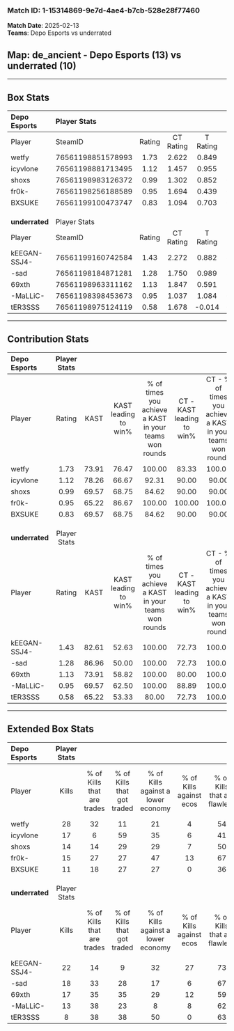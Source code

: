 ### Match ID: 1-15314869-9e7d-4ae4-b7cb-528e28f77460  
**Match Date**: 2025-02-13  
**Teams**: Depo Esports vs underrated  

## **Map**: de_ancient - Depo Esports (13) vs underrated (10)  
---  

## Box Stats  

| **Depo Esports** | Player Stats      |        |           |          |       |       |       |         |        |      |     |
| :- | :- | :-: | :-: | :-: | :-: | :-: | :-: | :-: | :-: | :-: | :-: |
| Player           | SteamID           | Rating | CT Rating | T Rating | KAST  |  ADR  | Kills | Assists | Deaths | K/D  | HS% |
| wetfy            | 76561198851578993 |  1.73  |   2.622   |  0.849   | 73.91 | 106.1 |  28   |    3    |   12   | 2.33 | 60  |
| icyvlone         | 76561198881713495 |  1.12  |   1.457   |  0.955   | 78.26 | 82.9  |  17   |    1    |   18   | 0.94 | 58  |
| shoxs            | 76561198983126372 |  0.99  |   1.302   |  0.852   | 69.57 | 75.0  |  14   |    6    |   16   | 0.88 | 85  |
| fr0k-            | 76561198256188589 |  0.95  |   1.694   |  0.439   | 65.22 | 64.7  |  15   |    4    |   16   | 0.94 | 80  |
| BXSUKE           | 76561199100473747 |  0.83  |   1.094   |  0.703   | 69.57 | 63.3  |  11   |    4    |   16   | 0.69 | 54  |
|                  |                   |        |           |          |       |       |       |         |        |      |     |
|                  |                   |        |           |          |       |       |       |         |        |      |     |
|                  |                   |        |           |          |       |       |       |         |        |      |     |
| **underrated**   | Player Stats      |        |           |          |       |       |       |         |        |      |     |
| Player           | SteamID           | Rating | CT Rating | T Rating | KAST  |  ADR  | Kills | Assists | Deaths | K/D  | HS% |
| kEEGAN-SSJ4-     | 76561199160742584 |  1.43  |   2.272   |  0.882   | 82.61 | 91.1  |  22   |    4    |   16   | 1.38 | 31  |
| -sad             | 76561198184871281 |  1.28  |   1.750   |  0.989   | 86.96 | 91.5  |  18   |    8    |   18   | 1.00 | 50  |
| 69xth            | 76561198963311162 |  1.13  |   1.847   |  0.591   | 73.91 | 73.3  |  17   |    7    |   16   | 1.06 | 29  |
| -MaLLiC-         | 76561198398453673 |  0.95  |   1.037   |  1.084   | 69.57 | 69.9  |  13   |    8    |   16   | 0.81 | 69  |
| tER3SSS          | 76561198975124119 |  0.58  |   1.678   |  -0.014  | 65.22 | 48.4  |   8   |    7    |   19   | 0.42 | 50  |
---  

## Contribution Stats  

| **Depo Esports** | Player Stats |       |                      |                                                        |                           |                                                             |                          |                                                            |
| :- | :-: | :-: | :-: | :-: | :-: | :-: | :-: | :-: |
| Player           |    Rating    | KAST  | KAST leading to win% | % of times you achieve a KAST in your teams won rounds | CT - KAST leading to win% | CT - % of times you achieve a KAST in your teams won rounds | T - KAST leading to win% | T - % of times you achieve a KAST in your teams won rounds |
| wetfy            |     1.73     | 73.91 |        76.47         |                         100.00                         |           83.33           |                           100.00                            |          60.00           |                           100.00                           |
| icyvlone         |     1.12     | 78.26 |        66.67         |                         92.31                          |           90.00           |                            90.00                            |          37.50           |                           100.00                           |
| shoxs            |     0.99     | 69.57 |        68.75         |                         84.62                          |           90.00           |                            90.00                            |          33.33           |                           66.67                            |
| fr0k-            |     0.95     | 65.22 |        86.67         |                         100.00                         |          100.00           |                           100.00                            |          60.00           |                           100.00                           |
| BXSUKE           |     0.83     | 69.57 |        68.75         |                         84.62                          |           90.00           |                            90.00                            |          33.33           |                           66.67                            |
|                  |              |       |                      |                                                        |                           |                                                             |                          |                                                            |
|                  |              |       |                      |                                                        |                           |                                                             |                          |                                                            |
|                  |              |       |                      |                                                        |                           |                                                             |                          |                                                            |
| **underrated**   | Player Stats |       |                      |                                                        |                           |                                                             |                          |                                                            |
| Player           |    Rating    | KAST  | KAST leading to win% | % of times you achieve a KAST in your teams won rounds | CT - KAST leading to win% | CT - % of times you achieve a KAST in your teams won rounds | T - KAST leading to win% | T - % of times you achieve a KAST in your teams won rounds |
| kEEGAN-SSJ4-     |     1.43     | 82.61 |        52.63         |                         100.00                         |           72.73           |                           100.00                            |          25.00           |                           100.00                           |
| -sad             |     1.28     | 86.96 |        50.00         |                         100.00                         |           72.73           |                           100.00                            |          22.22           |                           100.00                           |
| 69xth            |     1.13     | 73.91 |        58.82         |                         100.00                         |           80.00           |                           100.00                            |          28.57           |                           100.00                           |
| -MaLLiC-         |     0.95     | 69.57 |        62.50         |                         100.00                         |           88.89           |                           100.00                            |          28.57           |                           100.00                           |
| tER3SSS          |     0.58     | 65.22 |        53.33         |                         80.00                          |           72.73           |                           100.00                            |           0.00           |                            0.00                            |
---  

## Extended Box Stats  

| **Depo Esports** | Player Stats |                            |                            |                                    |                         |                              |                                 |        |                             |                                     |                          |                               |                            |
| :- | :-: | :-: | :-: | :-: | :-: | :-: | :-: | :-: | :-: | :-: | :-: | :-: | :-: |
| Player           |    Kills     | % of Kills that are trades | % of Kills that got traded | % of Kills against a lower economy | % of Kills against ecos | % of Kills that are flawless | % of Kills that are close duels | Deaths | % of Deaths that get traded | % of Deaths against a lower economy | % of Deaths against ecos | % of Deaths that are flawless | % of Deaths that are close |
| wetfy            |      28      |             32             |             11             |                 21                 |            4            |              54              |                0                |   12   |             17              |                 25                  |            0             |              67               |             0              |
| icyvlone         |      17      |             6              |             59             |                 35                 |            6            |              41              |               24                |   18   |             22              |                 22                  |            0             |              67               |             0              |
| shoxs            |      14      |             14             |             29             |                 29                 |            7            |              50              |                0                |   16   |             25              |                 31                  |            6             |              69               |             6              |
| fr0k-            |      15      |             27             |             27             |                 47                 |           13            |              67              |                0                |   16   |             38              |                 19                  |            0             |              69               |             6              |
| BXSUKE           |      11      |             18             |             27             |                 27                 |            0            |              36              |                9                |   16   |             19              |                 25                  |            6             |              56               |             6              |
|                  |              |                            |                            |                                    |                         |                              |                                 |        |                             |                                     |                          |                               |                            |
|                  |              |                            |                            |                                    |                         |                              |                                 |        |                             |                                     |                          |                               |                            |
|                  |              |                            |                            |                                    |                         |                              |                                 |        |                             |                                     |                          |                               |                            |
| **underrated**   | Player Stats |                            |                            |                                    |                         |                              |                                 |        |                             |                                     |                          |                               |                            |
| Player           |    Kills     | % of Kills that are trades | % of Kills that got traded | % of Kills against a lower economy | % of Kills against ecos | % of Kills that are flawless | % of Kills that are close duels | Deaths | % of Deaths that get traded | % of Deaths against a lower economy | % of Deaths against ecos | % of Deaths that are flawless | % of Deaths that are close |
| kEEGAN-SSJ4-     |      22      |             14             |             9              |                 32                 |           27            |              73              |                5                |   16   |             31              |                  6                  |            0             |              69               |             19             |
| -sad             |      18      |             33             |             28             |                 17                 |            6            |              67              |                0                |   18   |             17              |                 11                  |            6             |              44               |             0              |
| 69xth            |      17      |             35             |             35             |                 29                 |           12            |              59              |                6                |   16   |             13              |                  0                  |            0             |              81               |             0              |
| -MaLLiC-         |      13      |             38             |             23             |                 8                  |            8            |              62              |                8                |   16   |             31              |                 13                  |            6             |              25               |             6              |
| tER3SSS          |      8       |             38             |             38             |                 50                 |            0            |              63              |                0                |   19   |             47              |                  5                  |            0             |              37               |             5              |
